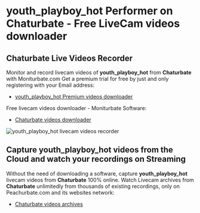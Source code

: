 # youth_playboy_hot Performer on Chaturbate - Free LiveCam videos downloader

## Chaturbate Live Videos Recorder

Monitor and record livecam videos of **youth_playboy_hot** from **Chaturbate** with Moniturbate.com
Get a premium trial for free by just and only registering with your Email address:
* [youth_playboy_hot Premium videos downloader](https://moniturbate.com/request-demo-licence-key.html)

Free livecam videos downloader - Moniturbate Software:
* [Chaturbate videos downloader](https://moniturbate.com/moniturbate-download-software.html)

![youth_playboy_hot livecam videos recorder](https://peachurnet.com/templates/moniturbate-software.png)


## Capture youth_playboy_hot videos from the Cloud and watch your recordings on Streaming

Without the need of downloading a software, capture **youth_playboy_hot** livecam videos from **Chaturbate** 100% online.
Watch Livecam archives from **Chaturbate** unlimitedly from thousands of existing recordings, only on Peachurbate.com and its websites network:
* [Chaturbate videos archives](https://peachurnet.com/)